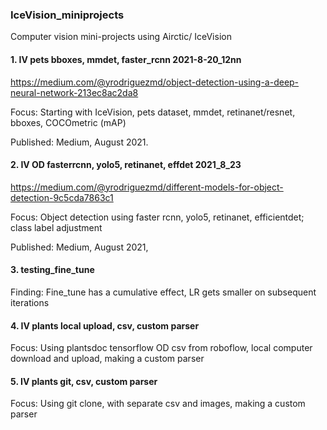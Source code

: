 ### IceVision_miniprojects
Computer vision mini-projects using Airctic/ IceVision

#### 1.  IV pets bboxes, mmdet, faster_rcnn 2021-8-20_12nn
https://medium.com/@yrodriguezmd/object-detection-using-a-deep-neural-network-213ec8ac2da8

Focus:  Starting with IceVision, pets dataset, mmdet, retinanet/resnet, bboxes, COCOmetric (mAP)

Published:  Medium, August 2021.

#### 2.  IV OD fasterrcnn, yolo5, retinanet, effdet 2021_8_23
https://medium.com/@yrodriguezmd/different-models-for-object-detection-9c5cda7863c1

Focus:  Object detection using faster rcnn, yolo5, retinanet, efficientdet; class label adjustment

Published: Medium, August 2021,

#### 3.  testing_fine_tune

Finding:  Fine_tune has a cumulative effect, LR gets smaller on subsequent iterations

#### 4.  IV plants local upload, csv, custom parser

Focus:  Using plantsdoc tensorflow OD csv from roboflow, local computer download and upload, making a custom parser


#### 5.  IV plants git, csv, custom parser

Focus:  Using git clone, with separate csv and images, making a custom parser
